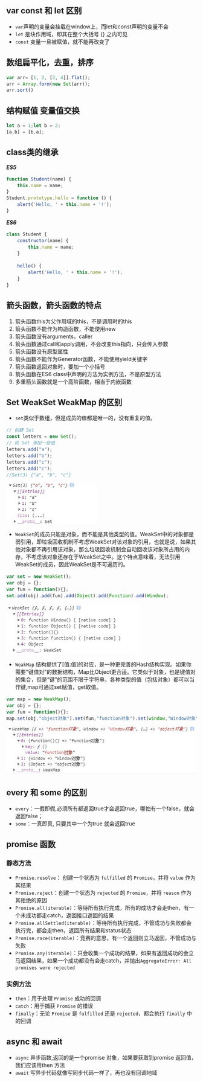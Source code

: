 ## var const 和 let 区别
* `var`声明的变量会挂载在window上，而let和const声明的变量不会
* `let` 是块作用域，即其在整个大括号 {} 之内可见
* `const` 变量一旦被赋值，就不能再改变了

## 数组扁平化，去重，排序
```JavaScript
var arr= [1, 2, [3, 4]].flat();
arr = Array.form(new Set(arr));
arr.sort()
```

## 结构赋值 变量值交换
```JavaScript
let a = 1;let b = 2;
[a,b] = [b,a];
```

## class类的继承
***ES5***
```javascript
function Student(name) {
    this.name = name;
}
Student.prototype.hello = function () {
    alert('Hello, ' + this.name + '!');
}
```
***ES6***
```javascript
class Student {
    constructor(name) {
        this.name = name;
    }

    hello() {
        alert('Hello, ' + this.name + '!');
    }
}
```

## 箭头函数，箭头函数的特点
1. 箭头函数this为父作用域的this，不是调用时的this
2. 箭头函数不能作为构造函数，不能使用new
3. 箭头函数没有arguments，caller
4. 箭头函数通过call和apply调用，不会改变this指向，只会传入参数
5. 箭头函数没有原型属性
6. 箭头函数不能作为Generator函数，不能使用yield关键字
7. 箭头函数返回对象时，要加一个小括号
8. 箭头函数在ES6 class中声明的方法为实例方法，不是原型方法
9. 多重箭头函数就是一个高阶函数，相当于内嵌函数

## Set WeakSet WeakMap 的区别
* `set`类似于数组，但是成员的值都是唯一的，没有重复的值。
```javascript
// 创建 Set
const letters = new Set();
// 向 Set 添加一些值
letters.add("a");
letters.add("b");
letters.add("c");
letters.add("c");
//Set(3) {"a", "b", "c"}
```
![W3C](./assets/images/set.jpg)
* `WeakSet`的成员只能是对象，而不能是其他类型的值。WeakSet中的对象都是弱引用，即垃圾回收机制不考虑WeakSet对该对象的引用，也就是说，如果其他对象都不再引用该对象，那么垃圾回收机制会自动回收该对象所占用的内存，不考虑该对象还存在于WeakSet之中。这个特点意味着，无法引用WeakSet的成员，因此WeakSet是不可遍历的。
```javascript
var set = new WeakSet();
var obj = {};
var fun = function(){};
set.add(obj).add(fun).add(Object).add(Function).add(Window);
```
![W3C](./assets/images/WeakSet.jpg)
* `WeakMap` 结构提供了[值:值]的对应，是一种更完善的Hash结构实现。如果你需要"键值对"的数据结构，Map比Object更合适。它类似于对象，也是键值对的集合，但是“键”的范围不限于字符串，各种类型的值（包括对象）都可以当作键,map可通过set赋值，get取值。
```javascript
var map = new WeakMap();
var obj = {};
var fun = function(){};
map.set(obj,"object对象").set(fun,"function对象").set(window,"Window对象")
```
![W3C](./assets/images/WeakMap.jpg)

## every 和 some 的区别
* `every`：一假即假,必须所有都返回true才会返回true，哪怕有一个false，就会返回false；
* `some`：一真即真, 只要其中一个为true 就会返回true

## promise 函数
### 静态方法
- `Promise.resolve`： 创建一个状态为 `fulfilled` 的 `Promise`，并将 `value` 作为其结果
- `Promise.reject`：创建一个状态为 `rejected` 的 `Promise`，并将 `reason` 作为其拒绝的原因
- `Promise.all(iterable)`：等待所有执行完成，所有的成功才会走then，有一个未成功都走catch，返回接口返回的结果
- `Promise.allSettled(iterable)`：等待所有执行完成，不管成功与失败都会执行完，都会走then，返回所有结果和status状态
- `Promise.race(iterable)`：竞赛的意思，有一个返回则立马返回，不管成功与失败
- `Promise.any(iterable)`：只会收集一个成功的结果，如果有返回成功的会立马返回结果，如果一个成功都没有会走catch，并抛出`AggregateError: All promises were rejected`
### 实例方法
- `then`：用于处理 `Promise` 成功的回调
- `catch`：用于捕获 `Promise` 的错误
- `finally`：无论 `Promise` 是 `fulfilled` 还是 `rejected`，都会执行 `finally` 中的回调
## async 和 await
* `async` 异步函数,返回的是一个promise 对象，如果要获取到promise 返回值，我们应该用then 方法
* `await` 写异步代码就像写同步代码一样了，再也没有回调地域

